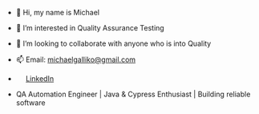 - 👋 Hi, my name is Michael
- 👀 I’m interested in Quality Assurance Testing
- 💞️ I’m looking to collaborate with anyone who is into Quality
- 📫 Email: michaelgalliko@gmail.com
- <img src="https://github.com/user-attachments/assets/7416d331-6d6e-4a50-ad0c-4bbdad6a8635" width="15"/>  <a href="(https://www.linkedin.com/in/michael-palaiologos/)">LinkedIn</a>

- QA Automation Engineer | Java & Cypress Enthusiast | Building reliable software

<!---
Marios2323/Marios2323 is a ✨ special ✨ repository because its `README.md` (this file) appears on your GitHub profile.
You can click the Preview link to take a look at your changes.
--->
